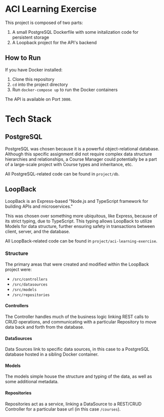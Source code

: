 # ACI Learning Exercise

This project is composed of two parts:
1. A small PostgreSQL Dockerfile with some initalization code for persistent storage
2. A Loopback project for the API's backend

## How to Run

If you have Docker installed:
1. Clone this repository
2. `cd` into the project directory
3. Run `docker-compose up` to run the Docker containers

The API is available on Port `3000`.

# Tech Stack

## PostgreSQL

PostgreSQL was chosen because it is a powerful object-relational database. Although this specific assignment did not require complex data structure hierarchies and relationships, a Course Manager could potentially be a part of a large-scale project with Course types and inheritance, etc.

All PostgreSQL-related code can be found in `project/db`.

## LoopBack

LoopBack is an Express-based "Node.js and TypeScript framework for building APIs and microservices."

This was chosen over something more ubiquitous, like Express, because of its strict typing, due to TypeScript. This typing allows LoopBack to utilize Models for data structure, further ensuring safety in transactions between client, server, and the database.

All LoopBack-related code can be found in `project/aci-learning-exercise`.

### Structure

The primary areas that were created and modified within the LoopBack project were:
- `/src/controllers`
- `/src/datasources`
- `/src/models`
- `/src/repositories`

#### Controllers

The Controller handles much of the business logic linking REST calls to CRUD operations, and communicating with a particular Repository to move data back and forth from the database.


#### DataSources

Data Sources link to specific data sources, in this case to a PostgreSQL database hosted in a sibling Docker container.


#### Models

The models simple house the structure and typing of the data, as well as some additional metadata.


#### Repositories

Repositories act as a service, linking a DataSource to a REST/CRUD Controller for a particular base url (in this case `/courses`).
